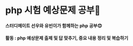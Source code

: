 # php 시험 예상문제 공부💙 <br>

<h4> 스터디메이트 선우와 유빈이가 함께하는 php 공부😊 </h4>
<h4> 활동 : php 예상문제 출제 및 답 맞추기, 중요 내용 정리 및 복습하기 </h4>
